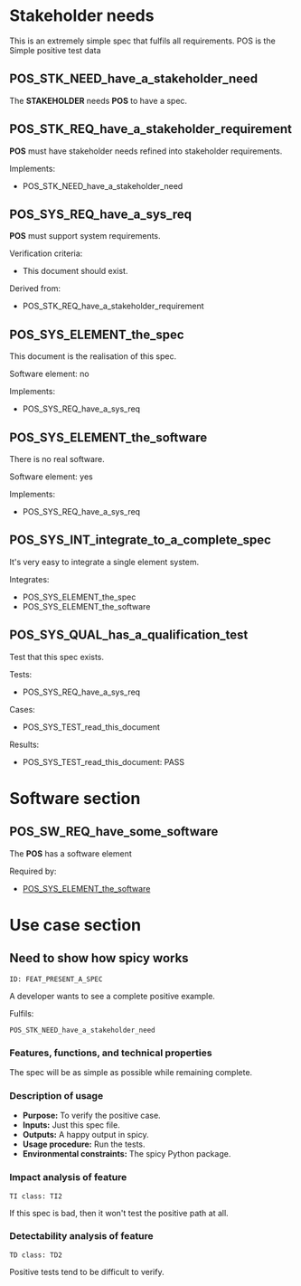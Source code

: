 # Stakeholder needs

This is an extremely simple spec that fulfils all requirements.
POS is the Simple positive test data

## POS_STK_NEED_have_a_stakeholder_need

The **STAKEHOLDER** needs **POS** to have a spec.

## POS_STK_REQ_have_a_stakeholder_requirement

**POS** must have stakeholder needs refined into stakeholder requirements.

Implements:

- POS_STK_NEED_have_a_stakeholder_need

## POS_SYS_REQ_have_a_sys_req

**POS** must support system requirements.

Verification criteria:

- This document should exist.

Derived from:

- POS_STK_REQ_have_a_stakeholder_requirement

## POS_SYS_ELEMENT_the_spec

This document is the realisation of this spec.

Software element: no

Implements:

- POS_SYS_REQ_have_a_sys_req

## POS_SYS_ELEMENT_the_software

There is no real software.

Software element: yes

Implements:

- POS_SYS_REQ_have_a_sys_req

## POS_SYS_INT_integrate_to_a_complete_spec

It's very easy to integrate a single element system.

Integrates:

- POS_SYS_ELEMENT_the_spec
- POS_SYS_ELEMENT_the_software

## POS_SYS_QUAL_has_a_qualification_test

Test that this spec exists.

Tests:

- POS_SYS_REQ_have_a_sys_req

Cases:

- POS_SYS_TEST_read_this_document

Results:

- POS_SYS_TEST_read_this_document: PASS


# Software section

## POS_SW_REQ_have_some_software

The **POS** has a software element

Required by:

- [POS_SYS_ELEMENT_the_software](#pos_sys_element_the_software)


# Use case section

## Need to show how spicy works

    ID: FEAT_PRESENT_A_SPEC

A developer wants to see a complete positive example.

Fulfils:

    POS_STK_NEED_have_a_stakeholder_need

### Features, functions, and technical properties

The spec will be as simple as possible while remaining complete.

### Description of usage

- **Purpose:**
    To verify the positive case.
- **Inputs:**
    Just this spec file.
- **Outputs:**
    A happy output in spicy.
- **Usage procedure:**
    Run the tests.
- **Environmental constraints:**
    The spicy Python package.

### Impact analysis of feature

    TI class: TI2

If this spec is bad, then it won't test the positive path at all.

### Detectability analysis of feature

    TD class: TD2

Positive tests tend to be difficult to verify.
